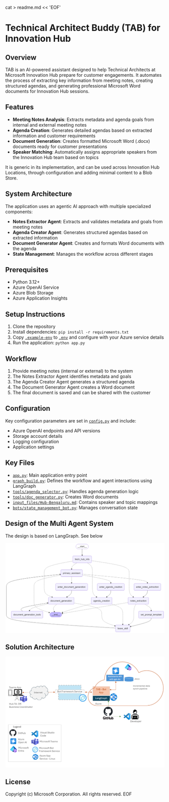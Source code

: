 cat > readme.md << 'EOF'
# Technical Architect Buddy (TAB) for Innovation Hub

## Overview
TAB is an AI-powered assistant designed to help Technical Architects at Microsoft Innovation Hub prepare for customer engagements. It automates the process of extracting key information from meeting notes, creating structured agendas, and generating professional Microsoft Word documents for Innovation Hub sessions.

## Features
- **Meeting Notes Analysis**: Extracts metadata and agenda goals from internal and external meeting notes
- **Agenda Creation**: Generates detailed agendas based on extracted information and customer requirements
- **Document Generation**: Creates formatted Microsoft Word (.docx) documents ready for customer presentations
- **Speaker Matching**: Automatically assigns appropriate speakers from the Innovation Hub team based on topics

It is generic in its implementation, and can be used across Innovation Hub Locations, through configuration and adding minimal content to a Blob Store.

## System Architecture
The application uses an agentic AI approach with multiple specialized components:
- **Notes Extractor Agent**: Extracts and validates metadata and goals from meeting notes
- **Agenda Creator Agent**: Generates structured agendas based on extracted information
- **Document Generator Agent**: Creates and formats Word documents with the agenda
- **State Management**: Manages the workflow across different stages

## Prerequisites
- Python 3.12+
- Azure OpenAI Service
- Azure Blob Storage
- Azure Application Insights

## Setup Instructions
1. Clone the repository
2. Install dependencies: `pip install -r requirements.txt`
3. Copy [`.example-env`](.example-env ) to [`.env`](.env ) and configure with your Azure service details
4. Run the application: `python app.py`

## Workflow
1. Provide meeting notes (internal or external) to the system
2. The Notes Extractor Agent identifies metadata and goals
3. The Agenda Creator Agent generates a structured agenda
4. The Document Generator Agent creates a Word document
5. The final document is saved and can be shared with the customer

## Configuration
Key configuration parameters are set in [`config.py`](config.py ) and include:
- Azure OpenAI endpoints and API versions
- Storage account details
- Logging configuration
- Application settings

## Key Files
- [`app.py`](app.py ): Main application entry point
- [`graph_build.py`](graph_build.py ): Defines the workflow and agent interactions using LangGraph
- [`tools/agenda_selector.py`](tools/agenda_selector.py ): Handles agenda generation logic
- [`tools/doc_generator.py`](tools/doc_generator.py ): Creates Word documents
- [`input_files/Hub-Bengaluru.md`](input_files/Hub-Bengaluru.md ): Contains speaker and topic mappings
- [`bots/state_management_bot.py`](bots/state_management_bot.py ): Manages conversation state

## Design of the Multi Agent System

The design is based on LangGraph. See below

![alt text](graph_bot_app.png)

## Solution Architecture

![alt text](image.png)


## License
Copyright (c) Microsoft Corporation. All rights reserved.
EOF